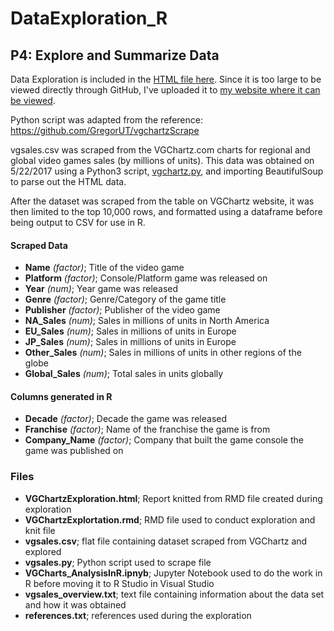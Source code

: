 # DataExploration_R
## P4: Explore and Summarize Data

Data Exploration is included in the [HTML file here](https://github.com/WhitneyOnTheWeb/DataExploration_R/blob/master/VGChartzExploration.html). Since it is too large to be viewed directly through GitHub, I've uploaded it to [my website where it can be viewed](http://whitneyontheweb.com/portfolio/VGChartzExploration.html).

Python script was adapted from the reference: https://github.com/GregorUT/vgchartzScrape

vgsales.csv was scraped from the VGChartz.com charts for regional and global video games sales (by millions of units). 
This data was obtained on 5/22/2017 using a Python3 script, [vgchartz.py](https://github.com/WhitneyOnTheWeb/DataExploration_R/blob/master/vgchartz.py), and importing BeautifulSoup to parse out the HTML data.

After the dataset was scraped from the table on VGChartz website, it was then limited to the top 10,000
rows, and formatted using a dataframe before being output to CSV for use in R. 

#### Scraped Data

- **Name** *(factor)*; Title of the video game
- **Platform** *(factor)*; Console/Platform game was released on
- **Year** *(num)*; Year game was released
- **Genre** *(factor)*; Genre/Category of the game title
- **Publisher** *(factor)*; Publisher of the video game
- **NA_Sales** *(num)*; Sales in millions of units in North America
- **EU_Sales** *(num)*; Sales in millions of units in Europe
- **JP_Sales** *(num)*; Sales in millions of units in Europe
- **Other_Sales** *(num)*; Sales in millions of units in other regions of the globe
- **Global_Sales** *(num)*; Total sales in units globally

#### Columns generated in R

- **Decade** *(factor)*; Decade the game was released
- **Franchise** *(factor)*; Name of the franchise the game is from
- **Company_Name** *(factor)*; Company that built the game console the game was published on

### Files

- **VGChartzExploration.html**; Report knitted from RMD file created during exploration
- **VGChartzExplortation.rmd**; RMD file used to conduct exploration and knit file
- **vgsales.csv**; flat file containing dataset scraped from VGChartz and explored
- **vgsales.py**; Python script used to scrape file
- **VGCharts_AnalysisInR.ipnyb**; Jupyter Notebook used to do the work in R before moving it to R Studio in Visual Studio
- **vgsales_overview.txt**; text file containing information about the data set and how it was obtained
- **references.txt**; references used during the exploration

